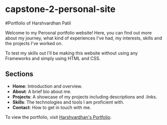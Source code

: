 # capstone-2-personal-site

#Portfolio of Harshvardhan Patil

Welcome to my Perosnal portfolio website! Here, you can find out more about my journey, what kind of experiences I've had, my interests, skills and the projects I've worked on.

To test my skills out I'll be making this website without using any Frameworks and simply using HTML and CSS.

## Sections

- **Home**: Introduction and overview.
- **About**: A brief bio about me.
- **Projects**: A showcase of my projects including descriptions and .links.
- **Skills**: The technologies and tools I am proficient with.
- **Contact**: How to get in touch with me.

To view the portfolio, visit [Harshvardhan's Portfolio](fevnax.github.io/capstone-2-personal-site).
